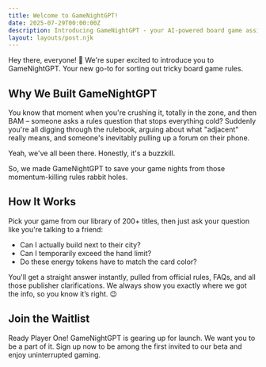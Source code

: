```yaml
---
title: Welcome to GameNightGPT!
date: 2025-07-29T00:00:00Z
description: Introducing GameNightGPT - your AI-powered board game assistant that keeps the fun rolling.
layout: layouts/post.njk
---
```


Hey there, everyone! 🎲 We're super excited to introduce you to GameNightGPT. Your new go-to for sorting out tricky board game rules.

## Why We Built GameNightGPT

You know that moment when you're crushing it, totally in the zone, and then BAM – someone asks a rules question that stops everything cold? Suddenly you're all digging through the rulebook, arguing about what "adjacent" really means, and someone's inevitably pulling up a forum on their phone.

Yeah, we've all been there. Honestly, it's a buzzkill.

So, we made GameNightGPT to save your game nights from those momentum-killing rules rabbit holes.

## How It Works

Pick your game from our library of 200+ titles, then just ask your question like you're talking to a friend:

- Can I actually build next to their city?
- Can I temporarily exceed the hand limit?
- Do these energy tokens have to match the card color?

You'll get a straight answer instantly, pulled from official rules, FAQs, and all those publisher clarifications. We always show you exactly where we got the info, so you know it’s right. 😉

## Join the Waitlist

Ready Player One! GameNightGPT is gearing up for launch. We want you to be a part of it. Sign up now to be among the first invited to our beta and enjoy uninterrupted gaming.

